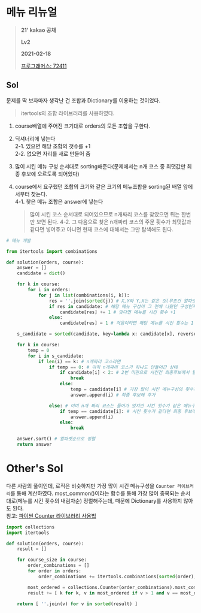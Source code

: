 # 메뉴 리뉴얼
> **21' kakao 공채**
>
> **Lv2**
>
> **2021-02-18**
>
> [프로그래머스: 72411](https://programmers.co.kr/learn/courses/30/lessons/72411)


## Sol


문제를 딱 보자마자 생각난 건 조합과 Dictionary를 이용하는 것이었다.
> itertools의 조합 라이브러리를 사용하였다.


1. course배열에 주어진 크기대로 orders의 모든 조합을 구한다.
  
2. 딕셔너리에 넣는다  
    2-1. 있으면 해당 조합의 갯수를 +1  
    2-2. 없으면 자리를 새로 만들어 줌  

3. 많이 시킨 메뉴 구성 순서대로 sorting해준다(문제에서는 n개 코스 중 최댓값만 최종 후보에 오르도록 되어있다)    

4. course에서 요구했던 조합의 크기와 같은 크기의 메뉴조합을 sorting된 배열 앞에서부터 찾는다.  
    4-1. 찾은 메뉴 조합은 answer에 넣는다
    > 많이 시킨 코스 순서대로 되어있으므로 n개짜리 코스를 찾았으면 뒤는 한번만 보면 된다.
    4-2. 그 다음으로 찾은 n개짜리 코스의 주문 횟수가 최댓값과 같다면 넣어주고 아니면 현재 코스에 대해서는 그만 탐색해도 된다.     


```python
# 메뉴 개발

from itertools import combinations

def solution(orders, course):
    answer = []
    candidate = dict()

    for k in course:
        for i in orders:
            for j in list(combinations(i, k)):
                res = ''.join(sorted(j)) # X,Y와 Y,X는 같은 것(무조건 알파벳순으로 정렬)
                if res in candidate: # 해당 메뉴 구성이 그 전에 나왔던 구성인지
                    candidate[res] += 1 # 맞다면 메뉴를 시킨 횟수 +1
                else:
                    candidate[res] = 1 # 처음이라면 해당 메뉴를 시킨 횟수는 1

    s_candidate = sorted(candidate, key=lambda x: candidate[x], reverse=True) # 메뉴를 시킨 횟수를 기준으로 정렬

    for k in course:
        temp = 0
        for i in s_candidate:
            if len(i) == k: # n개짜리 코스라면
                if temp == 0: # 아직 n개짜리 코스가 하나도 안들어간 상태
                    if candidate[i] < 2: # 2번 미만으로 시킨건 최종후보에서 탈락
                        break
                    else:
                        temp = candidate[i] # 가장 많이 시킨 메뉴구성의 횟수가 들어감(시킨 횟수로 정렬했기 때문)
                        answer.append(i) # 최종 후보에 추가

                else: # 이미 n개 짜리 코스는 들어가 있지만 시킨 횟수가 같은 메뉴구성이 더 있는지 살피기 위함
                    if temp == candidate[i]: # 시킨 횟수가 같다면 최종 후보에 추가
                        answer.append(i)
                    else:
                        break

    answer.sort() # 알파벳순으로 정렬
    return answer
```

# Other's Sol


다른 사람의 풀이인데, 로직은 비슷하지만 가장 많이 시킨 메뉴구성을 `Counter 라이브러리`를 통해 계산하였다.
most_common()이라는 함수를 통해 가장 많이 중복되는 순서대로(메뉴를 시킨 횟수의 내림차순) 정렬해주는데, 때문에 Dictionary를 사용하지 않아도 된다.  
참고: [파이썬 Counter 라이브러리 사용법](https://www.daleseo.com/python-collections-counter/)  
```python
import collections
import itertools

def solution(orders, course):
    result = []

    for course_size in course:
        order_combinations = []
        for order in orders:
            order_combinations += itertools.combinations(sorted(order), course_size)

        most_ordered = collections.Counter(order_combinations).most_common()
        result += [ k for k, v in most_ordered if v > 1 and v == most_ordered[0][1] ]

    return [ ''.join(v) for v in sorted(result) ]

```